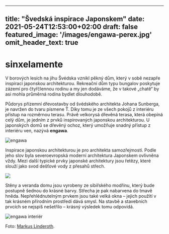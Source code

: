 
---
title: "Švedská inspirace Japonskem"
date: 2021-05-24T12:53:00+02:00
draft: false
featured_image: '/images/engawa-perex.jpg'
omit_header_text: true
---
# sinxelamente

V borových lesích na jihu Švédska vznikl pěkný dům, který v sobě nezapře inspiraci japonskou architekturou. Rekreační dům typu bungalov poskytuje zázemí pro čtyřčlennou rodinu a my jen dodáváme, že v takové „chatě“ by asi mohla průměrná rodina bydlet dlouhodobě.<!--more-->

Půdorys přízemní dřevostavby od švédského architekta Johana Sunberga, je navržen do tvaru písmene T. Díky tomu je ze všech pokojů z interiéru přístup na rozměrnou terasu. Právě velkorysá dřevěná terasa, která obepíná celý dům, je jedním z prvků inspirovaných japonskou architekturou. U japonských domů se dřevěný ochoz, který umožňuje snadný přístup z interiéru ven, nazývá **engawa**.

![engawa](/images/engawa/engawa-2.jpg)

Inspirace japonskou architekturou je pro architekta samozřejmostí. Podle jeho slov byla severoevropská moderní architektura Japonskem ovlivněna vždy.  Mezi další typické prvky japonské architektury jsou řetězy, které slouží jako svod dešťové vody z přesahů střech.

![](/images/engawa/engawa-3.jpg)

Stěny a veranda domu jsou vyrobeny ze sibiřského modřínu, který bude postupně šednou do krásné barvy. Střecha je pak nabarvena do tmavě hněda. Nepřehlédnutelným prvkem jsou také velká okna – jejich použití v tak krásném přírodním prostředí dává smysl. Na stavbě a stavebních prvcích se nejspíš nešetřilo – krásný výsledek tomu odpovídá.

![engawa interiér](/images/engawa/engawa-4int.jpg)

Foto: [Markus Linderoth](http://www.dancingcameras.com/).
